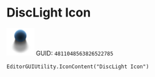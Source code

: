# DiscLight Icon
![](/img/DiscLight%20Icon.png)
GUID: `4811048563826522785`
```
EditorGUIUtility.IconContent("DiscLight Icon")
```

